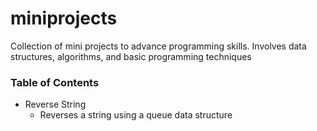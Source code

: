 # miniprojects
Collection of mini projects to advance programming skills. 
Involves data structures, algorithms, and basic programming techniques

### Table of Contents
- Reverse String
    - Reverses a string using a queue data structure